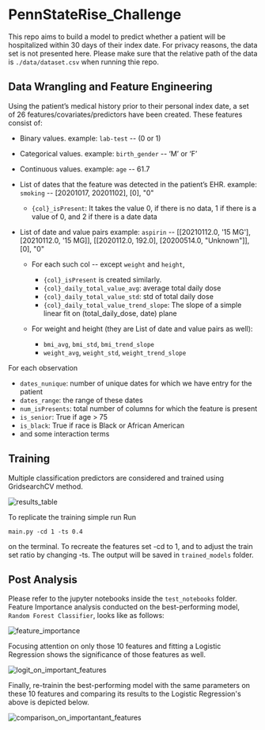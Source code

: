 # PennStateRise_Challenge

This repo aims to build a model to predict whether a patient will be hospitalized within 30 days of their index date. For privacy reasons, the data set is not presented here. Please make sure that the relative path of the data is `./data/dataset.csv` when running thie repo. 

## Data Wrangling and Feature Engineering

Using the patient’s medical history prior to their personal index date, a set of 26 features/covariates/predictors have been created. These features consist of:

- Binary values. 
example: `lab-test` -- (0 or 1)

- Categorical values. 
example: `birth_gender` -- ‘M’ or ‘F’

- Continuous values. 
example: `age` -- 61.7

- List of dates that the feature was detected in the patient’s EHR. 
  example: `smoking`  -- [20201017, 20201102], [0], "0"

  - `{col}_isPresent`: It takes the value 0, if there is no data, 1 if there is a value of 0, and 2 if there is a date data

- List of date and value pairs
  example: `aspirin` -- [[20210112.0, '15 MG'], [20210112.0, '15 MG]], [[2020112.0, 192.0], [20200514.0, "Unknown"]], [0], "0"

  - For each such col -- except `weight` and `height`,
    - `{col}_isPresent` is created similarly. 
    - `{col}_daily_total_value_avg`: average total daily dose
    - `{col}_daily_total_value_std`: std of total daily dose
    - `{col}_daily_total_value_trend_slope`: The slope of a simple linear fit on (total_daily_dose, date) plane

  - For weight and height (they are List of date and value pairs as well):
    - `bmi_avg`, `bmi_std`, `bmi_trend_slope`
    - `weight_avg`, `weight_std`, `weight_trend_slope`

For each observation  
  - `dates_nunique`: number of unique dates for which we have entry for the patient
  - `dates_range`: the range of these dates
  - `num_isPresents`: total number of columns for which the feature is present
  - `is_senior`: True if age > 75
  - `is_black`: True if race is Black or African American
  - and some interaction terms

## Training 
Multiple classification predictors are considered and trained using GridsearchCV method. 

![results_table](https://github.com/suatakbulut/PennStateRise_Challenge/assets/59936993/630e0a0a-1823-472b-bdfa-a06308e9951b)


To replicate the training simple run 
Run 
```
main.py -cd 1 -ts 0.4
```
on the terminal. To recreate the features set -cd to 1, and to adjust the train set ratio by changing -ts. The output will be saved in `trained_models` folder. 

## Post Analysis 
Please refer to the jupyter notebooks inside the `test_notebooks` folder. Feature Importance analysis conducted on the best-performing model, `Random Forest Classifier`, looks like as follows:

![feature_importance](https://github.com/suatakbulut/PennStateRise_Challenge/assets/59936993/8296afa7-8b55-4cc4-b01a-462eaa30d968)

Focusing attention on only those 10 features and fitting a Logistic Regression shows the significance of those features as well.

![logit_on_important_features](https://github.com/suatakbulut/PennStateRise_Challenge/assets/59936993/14c143fd-4267-4cc5-a3c2-657e5e1b0499)

Finally, re-trainin the best-performing model with the same parameters on these 10 features and comparing its results to the Logistic Regression's above is depicted below. 

![comparison_on_importantant_features](https://github.com/suatakbulut/PennStateRise_Challenge/assets/59936993/bfeebb62-9598-453d-81e6-9bfe46e22f50)



